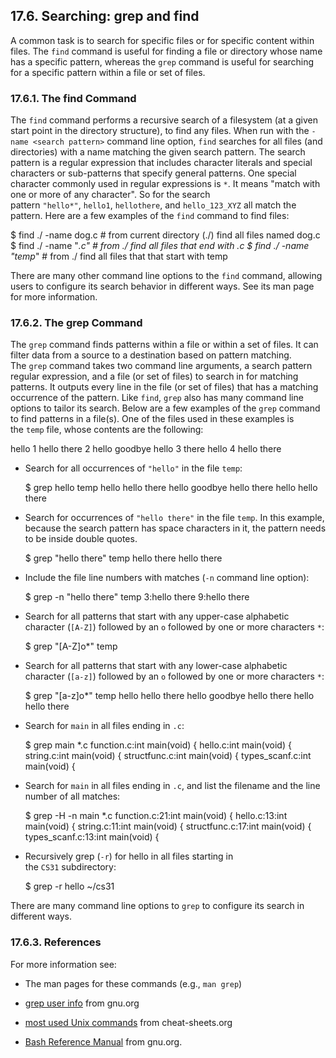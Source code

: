 ## 17.6. Searching: grep and find

A common task is to search for specific files or for specific content within files. The `find` command is useful for finding a file or directory whose name has a specific pattern, whereas the `grep` command is useful for searching for a specific pattern within a file or set of files.

### [](https://diveintosystems.org/book/Appendix2/grep.html#_the_find_command)17.6.1. The find Command

The `find` command performs a recursive search of a filesystem (at a given start point in the directory structure), to find any files. When run with the `-name <search pattern>` command line option, `find` searches for all files (and directories) with a name matching the given search pattern. The search pattern is a regular expression that includes character literals and special characters or sub-patterns that specify general patterns. One special character commonly used in regular expressions is `*`. It means "match with one or more of any character". So for the search pattern `"hello*"`, `hello1`, `hellothere`, and `hello_123_XYZ` all match the pattern. Here are a few examples of the `find` command to find files:

$ find ./ -name dog.c    # from current directory (./) find all files named dog.c
$ find ./ -name "*.c"    # from ./ find all files that end with .c
$ find ./ -name "temp*"  # from ./ find all files that that start with temp

There are many other command line options to the `find` command, allowing users to configure its search behavior in different ways. See its man page for more information.

### [](https://diveintosystems.org/book/Appendix2/grep.html#_the_grep_command)17.6.2. The grep Command

The `grep` command finds patterns within a file or within a set of files. It can filter data from a source to a destination based on pattern matching. The `grep` command takes two command line arguments, a search pattern regular expression, and a file (or set of files) to search in for matching patterns. It outputs every line in the file (or set of files) that has a matching occurrence of the pattern. Like `find`, `grep` also has many command line options to tailor its search. Below are a few examples of the `grep` command to find patterns in a file(s). One of the files used in these examples is the `temp` file, whose contents are the following:

hello
1
hello there
2
hello goodbye hello
3
there hello
4
hello there

- Search for all occurrences of `"hello"` in the file `temp`:
    
    $ grep hello temp
    hello
    hello there
    hello goodbye hello
    there hello
    hello there
    
- Search for occurrences of `"hello there"` in the file `temp`. In this example, because the search pattern has space characters in it, the pattern needs to be inside double quotes.
    
    $ grep "hello there" temp
    hello there
    hello there
    
- Include the file line numbers with matches (`-n` command line option):
    
    $ grep -n "hello there" temp
    3:hello there
    9:hello there
    
- Search for all patterns that start with any upper-case alphabetic character (`[A-Z]`) followed by an `o` followed by one or more characters `*`:
    
    $ grep "[A-Z]o*" temp
    
- Search for all patterns that start with any lower-case alphabetic character (`[a-z]`) followed by an `o` followed by one or more characters `*`:
    
    $  grep "[a-z]o*" temp
    hello
    hello there
    hello goodbye hello
    there hello
    hello there
    
- Search for `main` in all files ending in `.c`:
    
    $ grep main *.c
    function.c:int main(void) {
    hello.c:int main(void) {
    string.c:int main(void) {
    structfunc.c:int main(void) {
    types_scanf.c:int main(void) {
    
- Search for `main` in all files ending in `.c`, and list the filename and the line number of all matches:
    
    $ grep -H -n main *.c
    function.c:21:int main(void) {
    hello.c:13:int main(void) {
    string.c:11:int main(void) {
    structfunc.c:17:int main(void) {
    types_scanf.c:13:int main(void) {
    
- Recursively grep (`-r`) for hello in all files starting in the `CS31` subdirectory:
    
    $ grep -r hello  ~/cs31
    

There are many command line options to `grep` to configure its search in different ways.

### [](https://diveintosystems.org/book/Appendix2/grep.html#_references)17.6.3. References

For more information see:

- The man pages for these commands (e.g., `man grep`)
    
- [grep user info](https://www.gnu.org/savannah-checkouts/gnu/grep/manual/grep.html) from gnu.org
    
- [most used Unix commands](https://www.cheat-sheets.org/project/tldr/command/special-most-used-linux-commands/) from cheat-sheets.org
    
- [Bash Reference Manual](https://www.gnu.org/software/bash/manual/html_node/index.html) from gnu.org.